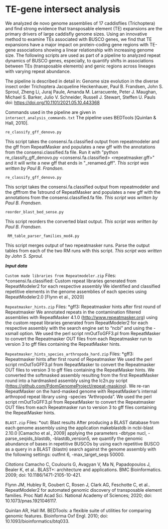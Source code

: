 # TE-gene intersect analysis

We analyzed de novo genome assemblies of 17 caddisflies (Trichoptera) and find strong evidence that transposable element (TE) expansions are the primary drivers of large caddisfly genome sizes. Using an innovative method to examine TEs associated with BUSCO genes, we find that TE expansions have a major impact on protein-coding gene regions with TE-gene associations showing a linear relationship with increasing genome size. 
The following scripts are used as part of a pipeline to analyzed repeat dynamics of BUSCO genes, especially, to quantify shifts in associations between TEs (transposable elements) and genic regions across lineages with varying repeat abundance. 

The pipeline is described in detail in: Genome size evolution in the diverse insect order Trichoptera
Jacqueline Heckenhauer, Paul B. Frandsen, John S. Sproul, Zheng Li, Juraj Paule, Amanda M. Larracuente, Peter J. Maughan, Michael S. Barker, Julio V. Schneider, Russell J. Stewart, Steffen U. Pauls
doi: https://doi.org/10.1101/2021.05.10.443368

Commands used in the pipeline are given in ``` intersect_analysis_commands.txt ```
The pipeline uses BEDTools [Quinlan & Hall, 2010].

``` re_classify_gff_denovo.py ``` 

This script takes the consensi.fa.classified output from repeatmodeler and the gff from RepeatMasker and populates a new gff with the annotations from the consensi.classified.fa file.
Run it with "python re_classify_gff_denovo.py <consensi.fa.classified> <repeatmasker.gff>" and it will write a new gff that ends in "_renamed.gff".
*This script was written by Paul B. Frandsen.*

``` re_classify_gff_denovo.py ``` 

This  script  takes  the  consensi.fa.classified  output  from repeatmodeler and the gfffrom the 1stround of RepeatMasker and populates a new gff with the annotations from the consensi.classified.fa file.
*This script was written by Paul B. Frandsen.*

``` reorder_blast_bed_sense.py ``` 


This script reorders the converted blast output.
*This script was written by Paul B. Frandsen.*

```  RM_table_parser_families_mod4.py ``` 

This script merges output of two repeatmasker runs. Parse the output tables from each of the two RM runs with this script.
*This script was written by John S. Sproul.*

***Input data***

```Custom made libraries from Repeatmodeler.zip```
Files: *consensi.fa.classified: Custom repeat libraries generated from RepeatModeler2 for each respective assembly
We identified and classified repetitive elements in the genome assemblies of each species using RepeatModeler2.0 [Flynn et al., 2020]

```Repeatmasker_hints.zip```
Files: *gff3: Repeatmasker hints after first round of Repeatmasker
We annotated repeats in the contamination filtered assemblies with RepeatMasker 4.1.0 (http://www.repeatmasker.org) using the custom repeat libraries generated from RepeatModeler2 for each respective assembly with the search engine set to “ncbi” and using the -xsmall option. We used the perl script rmOutToGFF3.pl from RepeatMasker to convert the Repeatmasker OUT files from each Repeatmasker run to version 3 to gff files containing the RepeatMasker hints. 

```Repeatmasker_hints_species_arthropoda_hard.zip```
Files: *gff3: Repeatmasker hints after first round of Repeatmasker
We used the perl script rmOutToGFF3.pl from RepeatMasker to convert the Repeatmasker OUT files  to version 3 to gff files containing the RepeatMasker hints. 
We converted the softmasked assembly resulting from the first RepeatMasker round into a hardmasked assembly using the lc2n.py script (https://github.com/PdomGenomeProject/repeat-masking). We re-ran RepeatMasker on the hard-masked genome with RepeatMasker’s internal arthropod repeat library using -species “Arthropoda”. We used the perl script rmOutToGFF3.pl from RepeatMasker to convert the Repeatmasker OUT files from each Repeatmasker run to version 3 to gff files containing the RepeatMasker hints. 

```BLAST.zip```
Files: *out: Blast results
After producing a BLAST database from each genome assembly using the application makeblastdb in ncbi-blast 2.10.0 [Camacho et al., 2009] applying the parameters -dbtype nucl, -parse_seqids_blastdb, -blastdb_version5, we quantify the genomic abundance of bases in repetitive BUSCOs by using each repetitive BUSCO as a query in a BLAST (blastn) search against the genome assembly with the following settings: outfmt 6, -max_target_seqs 50000. 

*Citations*
Camacho C, Coulouris G, Avagyan V, Ma N, Papadopoulos J, Bealer K, et al.. BLAST+: architecture and applications. BMC Bioinformatics. 2009; doi: 10.1186/1471-2105-10-421.

Flynn JM, Hubley R, Goubert C, Rosen J, Clark AG, Feschotte C, et al.. RepeatModeler2 for automated genomic discovery of transposable element families. Proc Natl Acad Sci. National Academy of Sciences; 2020; doi: 10.1073/pnas.1921046117.

Quinlan AR, Hall IM. BEDTools: a flexible suite of utilities for comparing genomic features. Bioinforma Oxf Engl. 2010; doi: 10.1093/bioinformatics/btq033.
